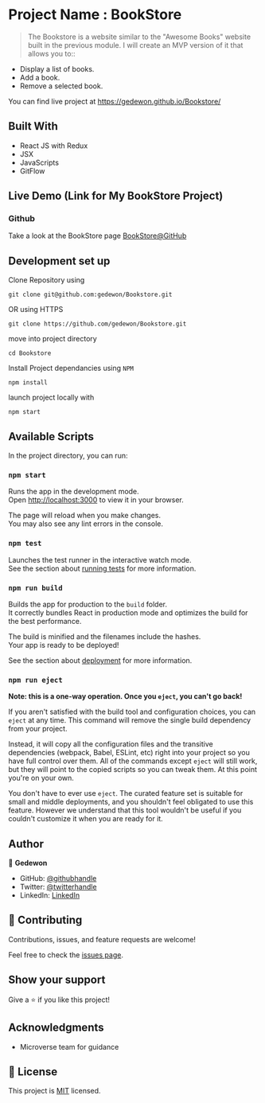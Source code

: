 # Project Name : BookStore

> The Bookstore is a website similar to the "Awesome Books" website built in the previous module. I will create an MVP version of it that allows you to::

- Display a list of books.
- Add a book.
- Remove a selected book.

You can find live project at https://gedewon.github.io/Bookstore/

## Built With

- React JS with Redux
- JSX
- JavaScripts
- GitFlow

## Live Demo (Link for My BookStore Project)

### Github

Take a look at the BookStore page [BookStore@GitHub](https://gedewon.github.io/Bookstore)

## Development set up

Clone Repository using

`git clone git@github.com:gedewon/Bookstore.git`

OR using HTTPS

`git clone https://github.com/gedewon/Bookstore.git`

move into project directory

`cd Bookstore`

Install Project dependancies using `NPM`

`npm install`

launch project locally with

`npm start`

## Available Scripts

In the project directory, you can run:

### `npm start`

Runs the app in the development mode.\
Open [http://localhost:3000](http://localhost:3000) to view it in your browser.

The page will reload when you make changes.\
You may also see any lint errors in the console.

### `npm test`

Launches the test runner in the interactive watch mode.\
See the section about [running tests](https://facebook.github.io/create-react-app/docs/running-tests) for more information.

### `npm run build`

Builds the app for production to the `build` folder.\
It correctly bundles React in production mode and optimizes the build for the best performance.

The build is minified and the filenames include the hashes.\
Your app is ready to be deployed!

See the section about [deployment](https://facebook.github.io/create-react-app/docs/deployment) for more information.

### `npm run eject`

**Note: this is a one-way operation. Once you `eject`, you can't go back!**

If you aren't satisfied with the build tool and configuration choices, you can `eject` at any time. This command will remove the single build dependency from your project.

Instead, it will copy all the configuration files and the transitive dependencies (webpack, Babel, ESLint, etc) right into your project so you have full control over them. All of the commands except `eject` will still work, but they will point to the copied scripts so you can tweak them. At this point you're on your own.

You don't have to ever use `eject`. The curated feature set is suitable for small and middle deployments, and you shouldn't feel obligated to use this feature. However we understand that this tool wouldn't be useful if you couldn't customize it when you are ready for it.

## Author

👤 **Gedewon**

- GitHub: [@githubhandle](https://github.com/gedewon)
- Twitter: [@twitterhandle](https://twitter.com/gedewon)
- LinkedIn: [LinkedIn](https://linkedin.com/in/gedewon)

## 🤝 Contributing

Contributions, issues, and feature requests are welcome!

Feel free to check the [issues page](../../issues/).

## Show your support

Give a ⭐️ if you like this project!

## Acknowledgments

- Microverse team for guidance

## 📝 License

This project is [MIT](./MIT.md) licensed.
